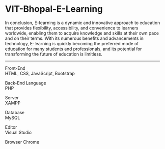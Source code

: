 # VIT-Bhopal-E-Learning

In conclusion, E-learning is a dynamic and innovative approach to education that provides flexibility,
accessibility, and convenience to learners worldwide, enabling them to acquire knowledge and skills
at their own pace and on their terms. With its numerous benefits and advancements in technology,
E-learning is quickly becoming the preferred mode of education for many students and professionals,
and its potential for transforming the future of education is limitless.

*********************************************

Front-End	
HTML, CSS, JavaScript, Bootstrap

Back-End Language 	
PHP

Server	
XAMPP

Database	
MySQL

Editor	
Visual Studio

Browser	
Chrome
